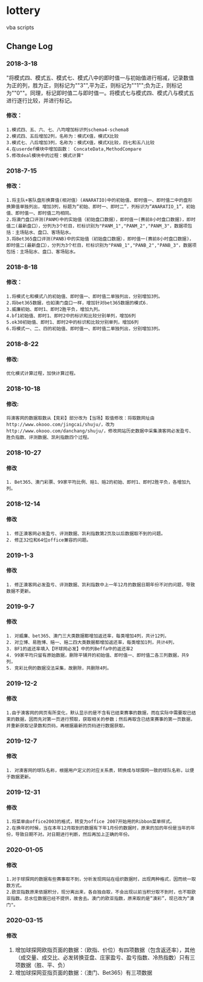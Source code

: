 ﻿# lottery
vba scripts<br>

## Change Log
### 2018-3-18 
"将模式四、模式五、模式七、模式八中的即时值一与初始值进行相减，记录数值为正的列，胜为正，则标记为""3"",平为正，则标记为""1"";负为正，则标记为""0""。同理，标记即时值二与即时值一。将模式七与模式四、模式八与模式五进行逐行比较，并进行标记。
<br>
#### 修改：<br>
    1.模式四、五、六、七、八均增加标识列schema4-schema8
    2.模式四、五后增加2列，名称为：模式X值，模式X比较
    3.模式七、八后增加3列，名称为：模式X值，模式X比较，四七和五八比较
    4.在userdef模块中增加函数： ConcateData,MethodCompare
    5.修改deal模块中的过程：模式计算"
	
	
### 2018-7-15
#### 修改：<br>
	1.将主队+客队盘形换算值(相对值）(ANARATIO)中的初始值、即时值一、即时值二中的盘形换算值单独列出，增加3列，标题为“初始、即时一、即时二”，列标识为“ANARATIO_1”，初始值、即时值一、即时值二均相同。
	2.将澳门盘口评测(PANM)中的实始值（初始盘口数据），即时值一(赛前8小时盘口数据)，即时值二(最新盘口），分列为3个栏目，栏标识别为"PANM_1","PANM_2","PANM_3"，数据项包括：主场贴水、盘口、客场贴水。
	3.将Bet365盘口评测(PANB)中的实始值（初始盘口数据），即时值一(赛前8小时盘口数据)，即时值二(最新盘口），分列为3个栏目，栏标识别为"PANB_1","PANB_2","PANB_3"，数据项包括：主场贴水、盘口、客场贴水。

### 2018-8-18
#### 修改：<br>
	1.将模式七和模式八的初始值、即时值一、即时值二单独列出，分别增加3列。
	2.将bet365数据，也如澳门盘口一样，增加针对bet365数据的模式6.
	3.威廉初始、即时1、即时2胜平负，增加九列。
	4.bf1初始值、即时1、即时2中的标识和比较分别单列，增加6列
	5.ok30初始值、即时1、即时2中的标识和比较分别单列，增加6列
	6.将模式一、二、四的初始值、即时值一、即时值二单独列出，分别增加3列。
	
### 2018-8-22
#### 修改:<br>
	优化模式计算过程，加快计算过程。
	
### 2018-10-18
#### 修改:<br>
	将澳客网的数据取数从【竞彩】部分改为【当场】取值修改：将取数网址由http://www.okooo.com/jingcai/shuju/，改为http://www.okooo.com/danchang/shuju/，修改网站历史数据中采集澳客网必发盈亏、胜负指数、评测数据、凯利指数四个过程。

### 2018-10-27
#### 修改<br>
	1. Bet365、澳门彩票、99家平均比例、赔1、赔2的初始、即时1、即时2胜平负，各增加九列。

### 2018-12-14
#### 修改<br>
	1. 修正澳客网必发盈亏、评测数据、凯利指数第2页及以后数据取不到的问题。
	2. 修正32位和64位office兼容的问题。

### 2019-1-3
#### 修改<br>
	1. 修正澳客网必发盈亏、评测数据、凯利指数中上一年12月的数据日期年份不对的问题，导致数据不更新。
	
### 2019-9-7
#### 修改<br>
    1. 对威廉、bet365、澳门三大类数据都增加返还率，每类增加4列，共计12列，
	2. 对立博、易胜博、赔一、赔二四大类数据都增加返还率，每类增加1列，共计4列，
	3. BF1的返还率填入【环球网必发】中的列Beffa中的返还率2
	4. 99家平均只留有原始数据，删除平铺开的初始值、即时值一、即时值二各三列数据，共9列，
	5. 竞彩比例的数据没法采集，故删除，共删除4列。
	
### 2019-12-2
#### 修改<br>
	1.由于澳客网的网页有所变化，默认显示的是不含有已结束赛事的数据，而在实际中需要取已结束的数据，因而先对第一页进行预取，获取相关的参数；然后再取含已结束赛事的第一页数据，并重新获取记录数和页码，再根据最新的页码进行数据获取。
	

### 2019-12-7
#### 修改<br>
    1. 对澳客网的球队名称，根据用户定义的对应关系表，转换成与球探网一致的球队名称，以便于数据更新。

	
### 2019-12-31
#### 修改<br>
	1.将菜单由office2003的格式，转变为office 2007开始用的Ribbon菜单样式。
	2.在换年的时候，当在本年12月取到的数据有下年1月份的数据时，原来的加的年份是当年的年份，导致日期不对。对日期进行判断，然后再加上正确的年份。

### 2020-01-05
#### 修改<br>
	1.对于球探网的数据有些赛事取不到，分析发现网站在组织数据时，出现两种格式，因而统一取数方式。
	2.欧亚指数原来依据积分，现分离出来，各自独自取，不会出现以前当积分取不到时，也不取欧亚指数。总水位数据已经不提供，故舍去。澳门的欧亚指数，原来取的是“澳彩”，现已改为“澳门"。

### 2020-03-15
#### 修改<br>
   1. 增加球探网欧指页面的数据：（欧指、价位）有四项数据（包含返还率），其他（成交量、成交比、必发转换亚盘、庄家盈亏、盈亏指数、冷热指数）只有三项数据（胜、平、负）
   2. 增加球探网亚指页面的数据：（澳门、Bet365）有三项数据